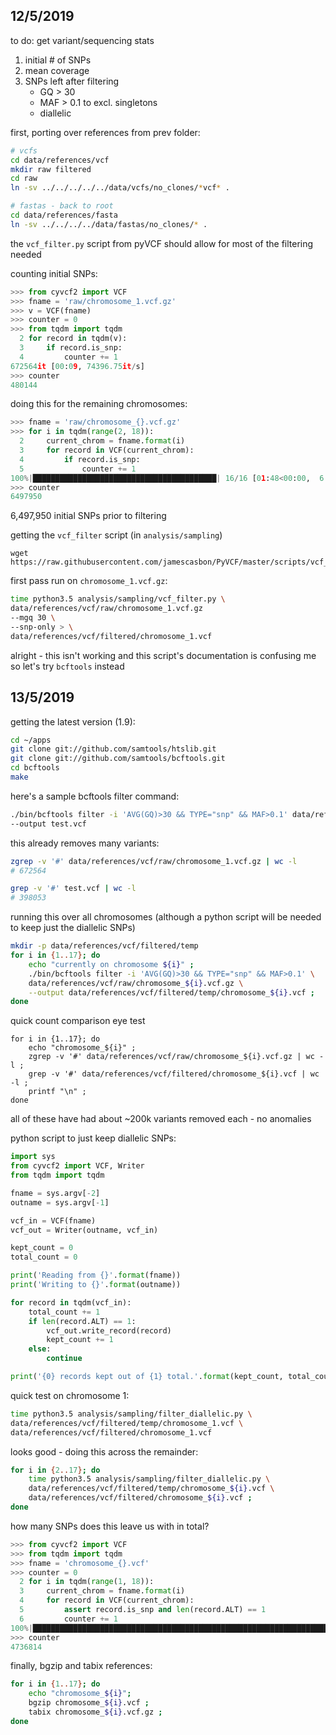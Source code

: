 
## 12/5/2019

to do: get variant/sequencing stats

1. initial # of SNPs
2. mean coverage
3. SNPs left after filtering 
    - GQ > 30
    - MAF > 0.1 to excl. singletons
    - diallelic

first, porting over references from prev folder:

```bash
# vcfs
cd data/references/vcf
mkdir raw filtered
cd raw
ln -sv ../../../../../data/vcfs/no_clones/*vcf* .

# fastas - back to root
cd data/references/fasta
ln -sv ../../../../data/fastas/no_clones/* .
```

the `vcf_filter.py` script from pyVCF should
allow for most of the filtering needed

counting initial SNPs:

```python
>>> from cyvcf2 import VCF
>>> fname = 'raw/chromosome_1.vcf.gz'
>>> v = VCF(fname)
>>> counter = 0
>>> from tqdm import tqdm
  2 for record in tqdm(v):
  3     if record.is_snp:
  4         counter += 1
672564it [00:09, 74396.75it/s]
>>> counter
480144
```

doing this for the remaining chromosomes:

```python
>>> fname = 'raw/chromosome_{}.vcf.gz'
>>> for i in tqdm(range(2, 18)):
  2     current_chrom = fname.format(i)
  3     for record in VCF(current_chrom):
  4         if record.is_snp:
  5             counter += 1
100%|█████████████████████████████████████████| 16/16 [01:48<00:00,  6.69s/it]
>>> counter
6497950
```

6,497,950 initial SNPs prior to filtering

getting the `vcf_filter` script (in `analysis/sampling`)

```
wget https://raw.githubusercontent.com/jamescasbon/PyVCF/master/scripts/vcf_filter.py
```

first pass run on `chromosome_1.vcf.gz`:

```bash
time python3.5 analysis/sampling/vcf_filter.py \
data/references/vcf/raw/chromosome_1.vcf.gz
--mgq 30 \
--snp-only > \
data/references/vcf/filtered/chromosome_1.vcf
```

alright - this isn't working and this script's
documentation is confusing me so let's try `bcftools` instead

## 13/5/2019

getting the latest version (1.9):

```bash
cd ~/apps
git clone git://github.com/samtools/htslib.git
git clone git://github.com/samtools/bcftools.git
cd bcftools
make
```

here's a sample bcftools filter command:

```bash
./bin/bcftools filter -i 'AVG(GQ)>30 && TYPE="snp" && MAF>0.1' data/references/vcf/raw/chromosome_1.vcf.gz \
--output test.vcf
```

this already removes many variants:

```bash
zgrep -v '#' data/references/vcf/raw/chromosome_1.vcf.gz | wc -l
# 672564

grep -v '#' test.vcf | wc -l
# 398053
```

running this over all chromosomes (although a python script will be needed to 
keep just the diallelic SNPs)

```bash
mkdir -p data/references/vcf/filtered/temp
for i in {1..17}; do
    echo "currently on chromosome ${i}" ;
    ./bin/bcftools filter -i 'AVG(GQ)>30 && TYPE="snp" && MAF>0.1' \
    data/references/vcf/raw/chromosome_${i}.vcf.gz \
    --output data/references/vcf/filtered/temp/chromosome_${i}.vcf ;
done
```

quick count comparison eye test

```
for i in {1..17}; do
    echo "chromosome_${i}" ;
    zgrep -v '#' data/references/vcf/raw/chromosome_${i}.vcf.gz | wc -l ;
    grep -v '#' data/references/vcf/filtered/chromosome_${i}.vcf | wc -l ;
    printf "\n" ;
done
```

all of these have had about ~200k variants removed each - no anomalies

python script to just keep diallelic SNPs:

```python
import sys
from cyvcf2 import VCF, Writer
from tqdm import tqdm

fname = sys.argv[-2]
outname = sys.argv[-1]

vcf_in = VCF(fname)
vcf_out = Writer(outname, vcf_in)

kept_count = 0
total_count = 0

print('Reading from {}'.format(fname))
print('Writing to {}'.format(outname))

for record in tqdm(vcf_in):
    total_count += 1
    if len(record.ALT) == 1:
        vcf_out.write_record(record)
        kept_count += 1
    else:
        continue

print('{0} records kept out of {1} total.'.format(kept_count, total_count))
```
    
quick test on chromosome 1:

```bash
time python3.5 analysis/sampling/filter_diallelic.py \
data/references/vcf/filtered/temp/chromosome_1.vcf \
data/references/vcf/filtered/chromosome_1.vcf
```

looks good - doing this across the remainder:

```bash
for i in {2..17}; do
    time python3.5 analysis/sampling/filter_diallelic.py \
    data/references/vcf/filtered/temp/chromosome_${i}.vcf \
    data/references/vcf/filtered/chromosome_${i}.vcf ;
done
```

how many SNPs does this leave us with in total?

```python
>>> from cyvcf2 import VCF
>>> from tqdm import tqdm
>>> fname = 'chromosome_{}.vcf'
>>> counter = 0
  2 for i in tqdm(range(1, 18)):
  3     current_chrom = fname.format(i)
  4     for record in VCF(current_chrom):
  5         assert record.is_snp and len(record.ALT) == 1
  6         counter += 1
100%|█████████████████████████████████████████████████████████████████████████████████| 17/17 [00:49<00:00,  2.83s/it]
>>> counter
4736814
```

finally, bgzip and tabix references:

```bash
for i in {1..17}; do
    echo "chromosome_${i}";
    bgzip chromosome_${i}.vcf ;
    tabix chromosome_${i}.vcf.gz ;
done
```






